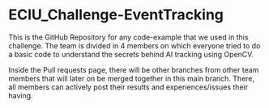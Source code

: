 # ECIU_Challenge-EventTracking
This is the GitHub Repository for any code-example that we used in this challenge. The team is divided in 4 members on which everyone tried to do a basic code to understand the secrets behind AI tracking using OpenCV.

Inside the Pull requests page, there will be other branches from other team members that will later on be merged together in this main branch. There, all members can actively post their results and experiences/issues their having.
